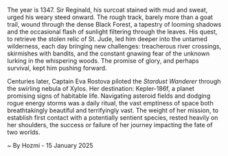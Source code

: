 
The year is 1347.  Sir Reginald, his surcoat stained with mud and sweat, urged his weary steed onward.  The rough track, barely more than a goat trail, wound through the dense Black Forest, a tapestry of looming shadows and the occasional flash of sunlight filtering through the leaves.  His quest, to retrieve the stolen relic of St. Jude, led him deeper into the untamed wilderness, each day bringing new challenges: treacherous river crossings, skirmishes with bandits, and the constant gnawing fear of the unknown lurking in the whispering woods. The promise of glory, and perhaps survival, kept him pushing forward.

Centuries later, Captain Eva Rostova piloted the *Stardust Wanderer* through the swirling nebula of Xylos.  Her destination: Kepler-186f, a planet promising signs of habitable life.  Navigating asteroid fields and dodging rogue energy storms was a daily ritual, the vast emptiness of space both breathtakingly beautiful and terrifyingly vast.  The weight of her mission, to establish first contact with a potentially sentient species, rested heavily on her shoulders, the success or failure of her journey impacting the fate of two worlds.

~ By Hozmi - 15 January 2025
